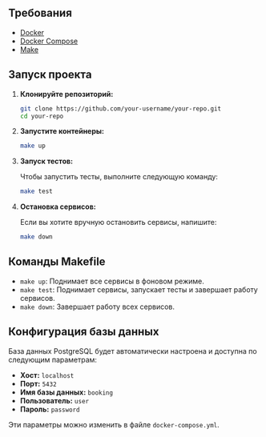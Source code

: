 ## Требования

- [Docker](https://www.docker.com/get-started)
- [Docker Compose](https://docs.docker.com/compose/install/)
- [Make](https://www.gnu.org/software/make/)

## Запуск проекта

1. **Клонируйте репозиторий:**

   ```bash
   git clone https://github.com/your-username/your-repo.git
   cd your-repo
   ```

2. **Запустите контейнеры:**

   ```bash
   make up
   ```

3. **Запуск тестов:**

   Чтобы запустить тесты, выполните следующую команду:

   ```bash
   make test
   ```

4. **Остановка сервисов:**

   Если вы хотите вручную остановить сервисы, напишите:

   ```bash
   make down
   ```

## Команды Makefile

- `make up`: Поднимает все сервисы в фоновом режиме.
- `make test`: Поднимает сервисы, запускает тесты и завершает работу сервисов.
- `make down`: Завершает работу всех сервисов.

## Конфигурация базы данных

База данных PostgreSQL будет автоматически настроена и доступна по следующим параметрам:

- **Хост:** `localhost`
- **Порт:** `5432`
- **Имя базы данных:** `booking`
- **Пользователь:** `user`
- **Пароль:** `password`

Эти параметры можно изменить в файле `docker-compose.yml`.

